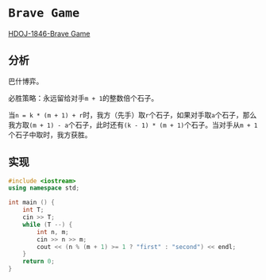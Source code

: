 # `Brave Game`

[HDOJ-1846-Brave Game](https://vjudge.net/problem/HDU-1846)

## 分析

巴什博弈。

必胜策略：永远留给对手`m + 1`的整数倍个石子。

当`n = k * (m + 1) + r`时，我方（先手）取`r`个石子，如果对手取`a`个石子，那么我方取`(m + 1) - a`个石子，此时还有`(k - 1) * (m + 1)`个石子。当对手从`m + 1`个石子中取时，我方获胜。

## 实现

```cpp
#include <iostream>
using namespace std;

int main () {
    int T;
    cin >> T;
    while (T --) {
        int n, m;
        cin >> n >> m;
        cout << (n % (m + 1) >= 1 ? "first" : "second") << endl;
    }
    return 0;
}
```

